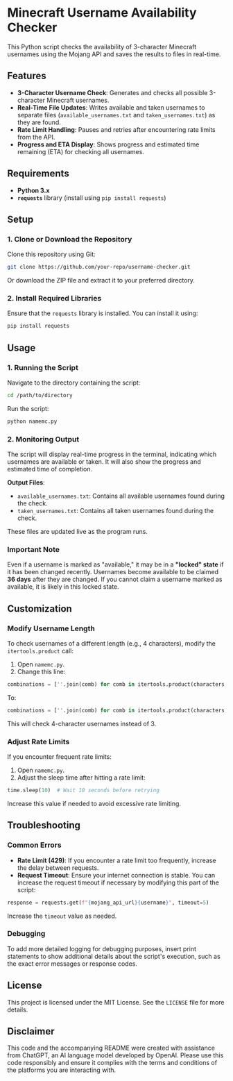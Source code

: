 # Minecraft Username Availability Checker

This Python script checks the availability of 3-character Minecraft usernames using the Mojang API and saves the results to files in real-time.

## Features

- **3-Character Username Check**: Generates and checks all possible 3-character Minecraft usernames.
- **Real-Time File Updates**: Writes available and taken usernames to separate files (`available_usernames.txt` and `taken_usernames.txt`) as they are found.
- **Rate Limit Handling**: Pauses and retries after encountering rate limits from the API.
- **Progress and ETA Display**: Shows progress and estimated time remaining (ETA) for checking all usernames.

## Requirements

- **Python 3.x**
- **`requests`** library (install using `pip install requests`)

## Setup

### 1. Clone or Download the Repository

Clone this repository using Git:

```bash
git clone https://github.com/your-repo/username-checker.git
```

Or download the ZIP file and extract it to your preferred directory.

### 2. Install Required Libraries

Ensure that the `requests` library is installed. You can install it using:

```bash
pip install requests
```

## Usage

### 1. Running the Script

Navigate to the directory containing the script:

```bash
cd /path/to/directory
```

Run the script:

```bash
python namemc.py
```

### 2. Monitoring Output

The script will display real-time progress in the terminal, indicating which usernames are available or taken. It will also show the progress and estimated time of completion.

**Output Files**:
- `available_usernames.txt`: Contains all available usernames found during the check.
- `taken_usernames.txt`: Contains all taken usernames found during the check.

These files are updated live as the program runs.

### Important Note

Even if a username is marked as "available," it may be in a **"locked" state** if it has been changed recently. Usernames become available to be claimed **36 days** after they are changed. If you cannot claim a username marked as available, it is likely in this locked state.

## Customization

### Modify Username Length

To check usernames of a different length (e.g., 4 characters), modify the `itertools.product` call:

1. Open `namemc.py`.
2. Change this line:

```python
combinations = [''.join(comb) for comb in itertools.product(characters, repeat=3)]
```

To:

```python
combinations = [''.join(comb) for comb in itertools.product(characters, repeat=4)]
```

This will check 4-character usernames instead of 3.

### Adjust Rate Limits

If you encounter frequent rate limits:

1. Open `namemc.py`.
2. Adjust the sleep time after hitting a rate limit:

```python
time.sleep(10)  # Wait 10 seconds before retrying
```

Increase this value if needed to avoid excessive rate limiting.

## Troubleshooting

### Common Errors

- **Rate Limit (429)**: If you encounter a rate limit too frequently, increase the delay between requests.
- **Request Timeout**: Ensure your internet connection is stable. You can increase the request timeout if necessary by modifying this part of the script:

```python
response = requests.get(f"{mojang_api_url}{username}", timeout=5)
```

Increase the `timeout` value as needed.

### Debugging

To add more detailed logging for debugging purposes, insert print statements to show additional details about the script's execution, such as the exact error messages or response codes.

## License

This project is licensed under the MIT License. See the `LICENSE` file for more details.

## Disclaimer

This code and the accompanying README were created with assistance from ChatGPT, an AI language model developed by OpenAI. Please use this code responsibly and ensure it complies with the terms and conditions of the platforms you are interacting with.
